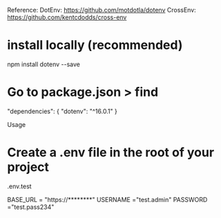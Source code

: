 Reference:
DotEnv: https://github.com/motdotla/dotenv
CrossEnv: https://github.com/kentcdodds/cross-env

# install locally (recommended)
npm install dotenv --save

# Go to package.json > find
"dependencies": {
    "dotenv": "^16.0.1"
  }

  Usage

# Create a .env file in the root of your project 

.env.test 

BASE_URL = "https://********"
USERNAME ="test.admin"
PASSWORD ="test.pass234"
